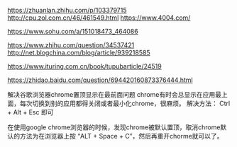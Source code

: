 


https://zhuanlan.zhihu.com/p/103379715
http://cpu.zol.com.cn/46/461549.html
https://www.4004.com/


https://www.sohu.com/a/151018473_464086



https://www.zhihu.com/question/34537421
http://net.blogchina.com/blog/article/939218585


https://www.ituring.com.cn/book/tupubarticle/24519





https://zhidao.baidu.com/question/694420160873376444.html









解决谷歌浏览器chrome置顶显示在最前面问题
chrome有时会总显示在应用最上面，每次切换到别的应用都得关闭或者最小化chrome，很麻烦。
解决方法： Ctrl + Alt + Esc 即可






在使用google chrome浏览器的时候，发现chrome被默认置顶，取消chrome默认的方法为在浏览器上按 “ALT + Space + C”，然后再重开chorme就可以了。



